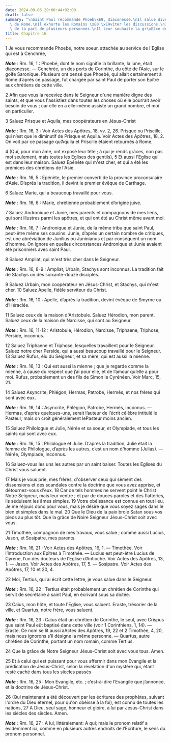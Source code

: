 ```yaml
---
date: 2024-09-06 20:00:44+02:00
draft: false
summary: "\nSaint Paul recommande Phoeb\xE9, diaconesse.\nIl salue diverses personnes\
  \ de Rome.\nIl exhorte les Romains \xE0 \xE9viter les discussions.\nIl les salue\
  \ de la part de plusieurs personnes.\nIl leur souhaite la gr\xE2ce de J\xE9sus-Christ.\n"
title: Chapitre 16
---
```





1 Je vous recommande Phoebé, notre soeur, attachée au service de l'Eglise qui est à Cenchrée,

***Note*** :  Rm. 16, 1 : Phoebé, dont le nom signifie la brillante, la lune, était diaconesse. ― Cenchrée, un des ports de Corinthe, du côté de l’Asie, sur le golfe Saronique. Plusieurs ont pensé que Phoebé, qui allait certainement à Rome d’après ce passage, fut chargée par saint Paul de porter son Epître aux chrétiens de cette ville.

2 Afin que vous la receviez dans le Seigneur d'une manière digne des saints, et que vous l'assistiez dans toutes les choses où elle pourrait avoir besoin de vous ; car elle en a elle-même assisté un grand nombre, et moi en particulier.


3 Saluez Prisque et Aquila, mes coopérateurs en Jésus-Christ

***Note*** :  Rm. 16, 3 : Voir Actes des Apôtres, 18, vv. 2, 26. Prisque ou Priscille, qui n’est que le diminutif de Prisque et Aquila. Voir Actes des Apôtres, 18, 2. On voit par ce passage qu’Aquila et Priscille étaient retournés à Rome.

4 (Qui, pour mon âme, ont exposé leur tête ; à qui je rends grâces, non pas moi seulement, mais toutes les Eglises des gentils), 5 Et aussi l'Eglise qui est dans leur maison. Saluez Epénète qui m'est cher, et qui a été les prémices des chrétiens de l'Asie.

***Note*** :  Rm. 16, 5 : Epénète, le premier converti de la province proconsulaire d’Asie. D’après la tradition, il devint le premier évêque de Carthage.

6 Saluez Marie, qui a beaucoup travaillé pour vous.

***Note*** :  Rm. 16, 6 : Marie, chrétienne probablement d’origine juive.

7 Saluez Andronique et Junie, mes parents et compagnons de mes liens, qui sont illustres parmi les apôtres, et qui ont été au Christ même avant moi.

***Note*** :  Rm. 16, 7 : Andronique et Junie, de la même tribu que saint Paul, peut-être même ses cousins. Junie, d’après un certain nombre de critiques, est une abréviation de Junilius ou Juninianus et par conséquent un nom d’homme. On ignore en quelles circonstances Andronique et Junie avaient été prisonniers avec saint Paul.

8 Saluez Ampliat, qui m'est très cher dans le Seigneur.

***Note*** :  Rm. 16, 8-9 : Ampliat, Urbain, Stachys sont inconnus. La tradition fait de Stachys un des soixante-douze disciples.

9 Saluez Urbain, mon coopérateur en Jésus-Christ, et Stachys, qui m'est cher. 10 Saluez Apelle, fidèle serviteur du Christ.

***Note*** :  Rm. 16, 10 : Apelle, d’après la tradition, devint évêque de Smyrne ou d’Héraclée.

11 Saluez ceux de la maison d'Aristobule. Saluez Hérodion, mon parent. Saluez ceux de la maison de Narcisse, qui sont au Seigneur.

***Note*** :  Rm. 16, 11-12 : Aristobule, Hérodion, Narcisse, Triphaene, Triphose, Perside, inconnus.

12 Saluez Triphaene et Triphose, lesquelles travaillent pour le Seigneur. Saluez notre cher Perside, qui a aussi beaucoup travaillé pour le Seigneur. 13 Saluez Rufus, élu du Seigneur, et sa mère, qui est aussi la mienne.

***Note*** :  Rm. 16, 13 : Qui est aussi la mienne ; que je regarde comme la mienne, à cause du respect que j’ai pour elle, et de l’amour qu’elle a pour moi. Rufus, probablement un des fils de Simon le Cyrénéen. Voir Marc, 15, 21.

14 Saluez Asyncrite, Phlégon, Hermas, Patrobe, Hermès, et nos frères qui sont avec eux.

***Note*** :  Rm. 16, 14 : Asyncrite, Phlégion, Patrobe, Hermès, inconnus. ― Hermas, d’après quelques-uns, serait l’auteur de l’écrit célèbre intitulé le Pasteur, mais on croit généralement lePasteur moins ancien.

15 Saluez Philologue et Julie, Nérée et sa soeur, et Olympiade, et tous les saints qui sont avec eux.

***Note*** :  Rm. 16, 15 : Philologue et Julie. D’après la tradition, Julie était la femme de Philologue, d’après les autres, c’est un nom d’homme (Julias). ― Nérée, Olympiade, inconnus.


16 Saluez-vous les uns les autres par un saint baiser. Toutes les Eglises du Christ vous saluent.


17 Mais je vous prie, mes frères, d'observer ceux qui sèment des dissensions et des scandales contre la doctrine que vous avez apprise, et détournez-vous d'eux. 18 Car de tels hommes ne servent point le Christ Notre Seigneur, mais leur ventre ; et par de douces paroles et des flatteries, ils séduisent les âmes simples. 19 Votre obéissance est connue en tout lieu. Je me réjouis donc pour vous, mais je désire que vous soyez sages dans le bien et simples dans le mal. 20 Que le Dieu de la paix broie Satan sous vos pieds au plus tôt. Que la grâce de Noire Seigneur Jésus-Christ soit avec vous.


21 Timothée, compagnon de mes travaux, vous salue ; comme aussi Lucius, Jason, et Sosipatre, mes parents.

***Note*** :  Rm. 16, 21 : Voir Actes des Apôtres, 16, 1. ― Timothée. Voir l’Introduction aux Epîtres à Timothée. ― Lucius est peut-être Lucius de Cyrène, l’un des docteurs de l’Eglise d’Antioche. Voir Actes des Apôtres, 13, 1. ― Jason. Voir Actes des Apôtres, 17, 5. ― Sosipatre. Voir Actes des Apôtres, 17, 10 et 20, 4.

22 Moi, Tertius, qui ai écrit cette lettre, je vous salue dans le Seigneur.

***Note*** :  Rm. 16, 22 : Tertius était probablement un chrétien de Corinthe qui servit de secrétaire à saint Paul, en écrivant sous sa dictée.

23 Caïus, mon hôte, et toute l'Eglise, vous saluent. Eraste, trésorier de la ville, et Quartus, notre frère, vous saluent.

***Note*** :  Rm. 16, 23 : Caïus était un chrétien de Corinthe, le seul, avec Crispus que saint Paul eût baptisé dans cette ville (voir 1 Corinthiens, 1, 14). ― Eraste. Ce nom se lit aussi àActes des Apôtres, 19, 22 et 2 Timothée, 4, 20, mais nous ignorons s’il désigne la même personne. ― Quartus, autre chrétien de Corinthe, portant un nom romain, comme Tertius.


24 Que la grâce de Notre Seigneur Jésus-Christ soit avec vous tous. Amen.


25 Et à celui qui est puissant pour vous affermir dans mon Evangile et la prédication de Jésus-Christ, selon la révélation d'un mystère qui, étant resté caché dans tous les siècles passés

***Note*** :  Rm. 16, 25 : Mon Evangile, etc. ; c’est-à-dire l’Evangile que j’annonce, et la doctrine de Jésus-Christ.

26 (Qui maintenant a été découvert par les écritures des prophètes, suivant l'ordre du Dieu éternel, pour qu'on obéisse à la foi), est connu de toutes les nations, 27 A Dieu, seul sage, honneur et gloire, à lui par Jésus-Christ dans les siècles des siècles. Amen.

***Note*** :  Rm. 16, 27 : A lui, littéralement: A qui; mais le pronom relatif a évidemment ici, comme en plusieurs autres endroits de l’Ecriture, le sens du pronom personnel.

